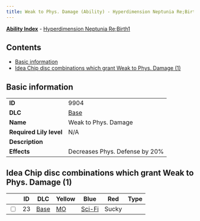 ```yaml
---
title: Weak to Phys. Damage (Ability) - Hyperdimension Neptunia Re;Birth1
---
```


[**Ability Index**](/neptunia/rb1/ability/index.html) - [Hyperdimension Neptunia Re;Birth1](/neptunia/rb1)

## Contents

- [Basic information](#basic-information)
- [Idea Chip disc combinations which grant Weak to Phys. Damage (1)](#idea-chip-disc-combinations-which-grant-weak-to-phys-damage-1)

## Basic information

|   |   |
| -- | -- |
| **ID** | 9904
**DLC** | [Base](/neptunia/rb1/dlc/1-base.html)
**Name** | Weak to Phys. Damage
**Required Lily level** | N/A
**Description** | 
**Effects** | Decreases Phys. Defense by 20% |


## Idea Chip disc combinations which grant Weak to Phys. Damage (1)

|    | ID | DLC | Yellow | Blue | Red | Type |
| -- | -- | --- | ------ | ---- | --- | ---- |
| <input type="checkbox" id="rb1-item-1-23" class="trackbox" /> | 23 | [Base](/neptunia/rb1/dlc/1-base.html) | [MO](/neptunia/rb1/item/1-5054-mo.html) | [Sci-Fi](/neptunia/rb1/item/1-5099-sci-fi.html) | Sucky |
